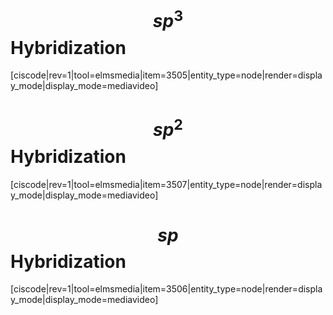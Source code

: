 <div style="float:right;margin:auto"><ebook-button title="Hybridization" link="https://genchem.science.psu.edu/09-2-hybridization"></ebook-button></div>


# $$sp^3$$ Hybridization


[ciscode|rev=1|tool=elmsmedia|item=3505|entity_type=node|render=display_mode|display_mode=mediavideo]

# $$sp^2$$ Hybridization


[ciscode|rev=1|tool=elmsmedia|item=3507|entity_type=node|render=display_mode|display_mode=mediavideo]

# $$sp$$ Hybridization


[ciscode|rev=1|tool=elmsmedia|item=3506|entity_type=node|render=display_mode|display_mode=mediavideo]